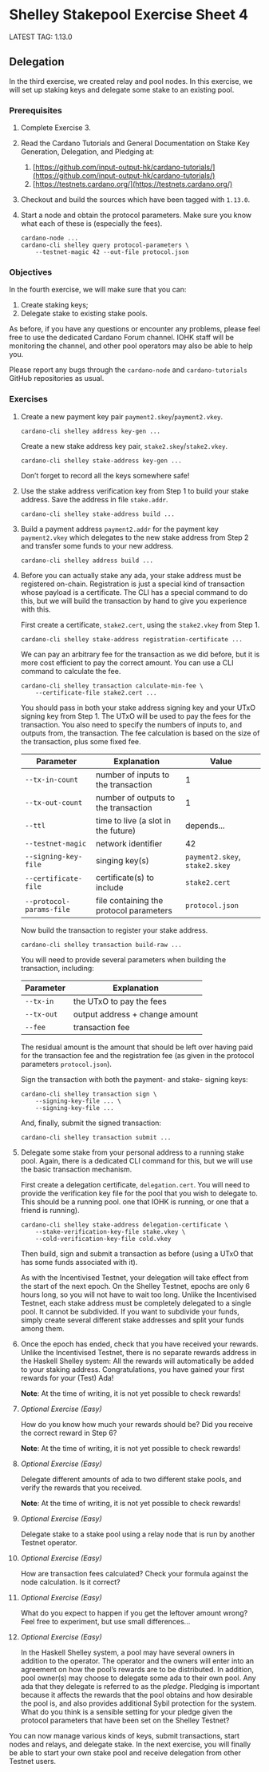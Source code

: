 # Shelley Stakepool Exercise Sheet 4

LATEST TAG: 1.13.0

## Delegation

In the third exercise, we created relay and pool nodes.
In this exercise, we will set up staking keys and delegate some stake to an existing pool.

### Prerequisites

1.  Complete Exercise 3.

2. 	Read the Cardano Tutorials and General Documentation
    on Stake Key Generation, Delegation, and Pledging at:

    1. 	[https://github.com/input-output-hk/cardano-tutorials/](https://github.com/input-output-hk/cardano-tutorials/)
    2. 	[https://testnets.cardano.org/](https://testnets.cardano.org/)

3. 	Checkout and build the sources which have been tagged with `1.13.0`.

4.	Start a node and obtain the protocol parameters.
    Make sure you know what each of these is (especially the fees).

        cardano-node ...
        cardano-cli shelley query protocol-parameters \
            --testnet-magic 42 --out-file protocol.json

### Objectives

In the fourth exercise, we will make sure that you can:

1.  Create staking keys;
2.  Delegate stake to existing stake pools.

As before, if you have any questions or encounter any problems, please feel free to use the dedicated Cardano Forum channel.  IOHK staff will be monitoring the channel, and other pool operators may also be able to help you.

Please report any bugs through the `cardano-node` and `cardano-tutorials`
GitHub repositories as usual.

### Exercises

1. 	Create a new payment key pair `payment2.skey`/`payment2.vkey`.

        cardano-cli shelley address key-gen ...

    Create a new stake address key pair, `stake2.skey`/`stake2.vkey`.

        cardano-cli shelley stake-address key-gen ...

    Don’t forget to record all the keys somewhere safe!

2.  Use the stake address verification key from Step 1 to build your stake address.
    Save the address in file `stake.addr`.

        cardano-cli shelley stake-address build ...

3.  Build a payment address `payment2.addr` for the payment key `payment2.vkey` which delegates to the
    new stake address from Step 2 and transfer some funds to your new address.

        cardano-cli shelley address build ...

4. 	Before you can actually stake any ada,
    your stake address must be registered on-chain.
    Registration is just a special kind of transaction whose payload is a certificate.
    The CLI has a special command to do this, but we will build the transaction
    by hand to give you experience with this.

    First create a certificate, `stake2.cert`,
    using the `stake2.vkey` from Step 1.

	    cardano-cli shelley stake-address registration-certificate ...

    We can pay an arbitrary fee for the transaction as we did before,
    but it is more cost efficient to pay the correct amount.
    You can use a CLI command to calculate the fee.

	    cardano-cli shelley transaction calculate-min-fee \
	        --certificate-file stake2.cert ...

    You should pass in both your stake address signing key and your UTxO signing key
    from Step 1.
    The UTxO will be used to pay the fees for the transaction.
    You also need to specify the numbers of inputs to, and outputs from, the transaction.
    The fee calculation is based on the size of the transaction, plus some fixed fee.

    | Parameter                | Explanation                             | Value                    |
    | ------------------------ | --------------------------------------- | ------------------------ |
    | `--tx-in-count`          | number of inputs to the transaction     | 1                        |
    | `--tx-out-count`         | number of outputs to the transaction    | 1                        |
    | `--ttl`                  | time to live (a slot in the future)     | depends...               |
    | `--testnet-magic`        | network identifier                      | 42                       |
    | `--signing-key-file`     | singing key(s)                          | `payment2.skey`, `stake2.skey` |
    | `--certificate-file`     | certificate(s) to include               | `stake2.cert`             |
    | `--protocol-params-file` | file containing the protocol parameters | `protocol.json`            |

    Now build the transaction to register your stake address.

        cardano-cli shelley transaction build-raw ...

    You will need to provide several parameters when building the transaction, including:

    | Parameter  | Explanation                    |
    | ---------- | ------------------------------ |
    | `--tx-in`  | the UTxO to pay the fees       |
    | `--tx-out` | output address + change amount |
    | `--fee`    | transaction fee                |


    The residual amount is the amount that should be left over
    having paid for the transaction fee
    and the registration fee (as given in the protocol parameters `protocol.json`).

    Sign the transaction with both the payment- and stake- signing keys:

        cardano-cli shelley transaction sign \
            --signing-key-file ... \
            --signing-key-file ...

    And, finally, submit the signed transaction:

        cardano-cli shelley transaction submit ...

5. 	Delegate some stake from your personal address to a running stake pool.
    Again, there is a dedicated CLI command for this,
    but we will use the basic transaction mechanism.

    First create a delegation certificate, `delegation.cert`.
    You will need to provide the verification key file for the pool
    that you wish to delegate to.
    This should be a running pool.
    one that IOHK is running, or one that a friend is running).

        cardano-cli shelley stake-address delegation-certificate \
            --stake-verification-key-file stake.vkey \
            --cold-verification-key-file cold.vkey

    Then build, sign and submit a transaction as before
    (using a UTxO that has some funds associated with it).

    As with the Incentivised Testnet, your delegation will take effect
    from the start of the next epoch.
    On the Shelley Testnet, epochs are only 6 hours long,
    so you will not have to wait too long.
    Unlike the Incentivised Testnet, each stake address must be completely delegated
    to a single pool.
    It cannot be subdivided.
    If you want to subdivide your funds, simply create several different stake addresses
    and split your funds among them.

6. 	Once the epoch has ended, check that you have received your rewards.
    Unlike the Incentivised Testnet,
    there is no separate rewards address in the Haskell Shelley system:
    All the rewards will automatically be added to your staking address.
    Congratulations, you have gained your first rewards for your (Test) Ada!

    __Note__: At the time of writing, it is not yet possible to check rewards!

7. 	_Optional Exercise (Easy)_

    How do you know how much your rewards should be?
    Did you receive the correct reward in Step 6?

    __Note__: At the time of writing, it is not yet possible to check rewards!

8. 	_Optional Exercise (Easy)_

    Delegate different amounts of ada to two different stake pools,
    and verify the rewards that you received.

    __Note__: At the time of writing, it is not yet possible to check rewards!

9. 	_Optional Exercise (Easy)_

    Delegate stake to a stake pool using a relay node that is run by another Testnet operator.

10.	_Optional Exercise (Easy)_

    How are transaction fees calculated?
    Check your formula against the node calculation.
    Is it correct?

11. _Optional Exercise (Easy)_

    What do you expect to happen if you get the leftover amount wrong?
    Feel free to experiment, but use small differences...

12. _Optional Exercise (Easy)_

    In the Haskell Shelley system, a pool may have several owners in addition
    to the operator.
    The operator and the owners will enter into an agreement on how the pool’s rewards
    are to be distributed.
    In addition, pool owner(s) may choose to delegate some ada to their own pool.
    Any ada that they delegate is referred to as the _pledge_.
    Pledging is important because it affects the rewards that the pool obtains
    and how desirable the pool is, and also provides additional
    Sybil protection for the system.
    What do you think is a sensible setting for your pledge
    given the protocol parameters that have been set on the Shelley Testnet?

You can now manage various kinds of keys,
submit transactions, start nodes and relays, and delegate stake.
In the next exercise, you will finally be able to start your own stake pool
and receive delegation from other Testnet users.
